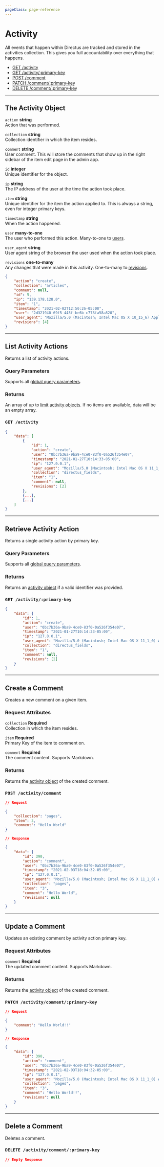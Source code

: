 ```yaml
---
pageClass: page-reference
---
```


# Activity

<div class="two-up">
<div class="left">

All events that happen within Directus are tracked and stored in the activities collection. This gives you full
accountability over everything that happens.

</div>
<div class="right">

- [GET /activity](#list-activity-actions)
- [GET /activity/:primary-key](#retrieve-activity-action)
- [POST /comment](#create-a-comment)
- [PATCH /comment/:primary-key](#update-a-comment)
- [DELETE /comment/:primary-key](#delete-a-comment)

</div>
</div>

---

## The Activity Object

<div class="two-up">
<div class="left">
<div class="definitions">

`action` **string**\
Action that was performed.

`collection` **string**\
Collection identifier in which the item resides.

`comment` **string**\
User comment. This will store the comments that show up in the right sidebar of the item edit page in the admin app.

`id` **integer**\
Unique identifier for the object.

`ip` **string**\
The IP address of the user at the time the action took place.

`item` **string**\
Unique identifier for the item the action applied to. This is always a string, even for integer primary keys.

`timestamp` **string**\
When the action happened.

`user` **many-to-one**\
The user who performed this action. Many-to-one to [users](/reference/api/rest/users/#the-users-object).

`user_agent` **string**\
User agent string of the browser the user used when the action took place.

`revisions` **one-to-many**\
Any changes that were made in this activity. One-to-many to [revisions](/reference/api/rest/revisions/#the-revisions-object).

</div>
</div>
<div class="right">

```json
{
	"action": "create",
	"collection": "articles",
	"comment": null,
	"id": 5,
	"ip": "139.178.128.0",
	"item": "1",
	"timestamp": "2021-02-02T12:50:26-05:00",
	"user": "2d321940-69f5-445f-be6b-c773fa58a820",
	"user_agent": "Mozilla/5.0 (Macintosh; Intel Mac OS X 10_15_6) AppleWebKit/605.1.15 (KHTML, like Gecko) Version/14.0.2 Safari/605.1.15",
	"revisions": [4]
}
```

</div>
</div>

---

## List Activity Actions

Returns a list of activity actions.

<div class="two-up">
<div class="left">

### Query Parameters

Supports all [global query parameters](/reference/api/query).

### Returns

An array of up to [limit](/reference/api/query/#limit) [activity objects](#the-activity-object). If no items are
available, data will be an empty array.

</div>
<div class="right">

### `GET /activity`

```json
{
	"data": [
		{
			"id": 1,
			"action": "create",
			"user": "0bc7b36a-9ba9-4ce0-83f0-0a526f354e07",
			"timestamp": "2021-01-27T10:14:33-05:00",
			"ip": "127.0.0.1",
			"user_agent": "Mozilla/5.0 (Macintosh; Intel Mac OS X 11_1_0) AppleWebKit/537.36 (KHTML, like Gecko) Chrome/87.0.4280.88 Safari/537.36 Edg/87.0.664.60",
			"collection": "directus_fields",
			"item": "1",
			"comment": null,
			"revisions": [2]
		},
		{...},
		{...}
	]
}
```

</div>
</div>

---

## Retrieve Activity Action

Returns a single activity action by primary key.

<div class="two-up">
<div class="left">

### Query Parameters

Supports all [global query parameters](/reference/api/query).

### Returns

Returns an [activity object](#the-activity-object) if a valid identifier was provided.

</div>
<div class="right">

### `GET /activity/:primary-key`

```json
{
	"data": {
		"id": 1,
		"action": "create",
		"user": "0bc7b36a-9ba9-4ce0-83f0-0a526f354e07",
		"timestamp": "2021-01-27T10:14:33-05:00",
		"ip": "127.0.0.1",
		"user_agent": "Mozilla/5.0 (Macintosh; Intel Mac OS X 11_1_0) AppleWebKit/537.36 (KHTML, like Gecko) Chrome/87.0.4280.88 Safari/537.36 Edg/87.0.664.60",
		"collection": "directus_fields",
		"item": "1",
		"comment": null,
		"revisions": [2]
	}
}
```

</div>
</div>

---

## Create a Comment

Creates a new comment on a given item.

<div class="two-up">
<div class="left">

### Request Attributes

<div class="definitions">

`collection` **Required**\
Collection in which the item resides.

`item` **Required**\
Primary Key of the item to comment on.

`comment` **Required**\
The comment content. Supports Markdown.

</div>

### Returns

Returns the [activity object](#the-activity-object) of the created comment.

</div>
<div class="right">

### `POST /activity/comment`

```json
// Request

{
	"collection": "pages",
	"item": 3,
	"comment": "Hello World"
}
```

```json
// Response

{
	"data": {
		"id": 390,
		"action": "comment",
		"user": "0bc7b36a-9ba9-4ce0-83f0-0a526f354e07",
		"timestamp": "2021-02-03T18:04:32-05:00",
		"ip": "127.0.0.1",
		"user_agent": "Mozilla/5.0 (Macintosh; Intel Mac OS X 11_1_0) AppleWebKit/537.36 (KHTML, like Gecko) Chrome/87.0.4280.88 Safari/537.36 Edg/87.0.664.60",
		"collection": "pages",
		"item": "3",
		"comment": "Hello World",
		"revisions": null
	}
}
```

</div>
</div>

---

## Update a Comment

Updates an existing comment by activity action primary key.

<div class="two-up">
<div class="left">

### Request Attributes

<div class="definitions">

`comment` **Required**\
The updated comment content. Supports Markdown.

</div>

### Returns

Returns the [activity object](#the-activity-object) of the created comment.

</div>
<div class="right">

### `PATCH /activity/comment/:primary-key`

```json
// Request

{
	"comment": "Hello World!!"
}
```

```json
// Response

{
	"data": {
		"id": 390,
		"action": "comment",
		"user": "0bc7b36a-9ba9-4ce0-83f0-0a526f354e07",
		"timestamp": "2021-02-03T18:04:32-05:00",
		"ip": "127.0.0.1",
		"user_agent": "Mozilla/5.0 (Macintosh; Intel Mac OS X 11_1_0) AppleWebKit/537.36 (KHTML, like Gecko) Chrome/87.0.4280.88 Safari/537.36 Edg/87.0.664.60",
		"collection": "pages",
		"item": "3",
		"comment": "Hello World!!",
		"revisions": null
	}
}
```

</div>
</div>

---

## Delete a Comment

Deletes a comment.

<div class="two-up">
<div class="left"></div>
<div class="right">

### `DELETE /activity/comment/:primary-key`

```json
// Empty Response
```

</div>
</div>

